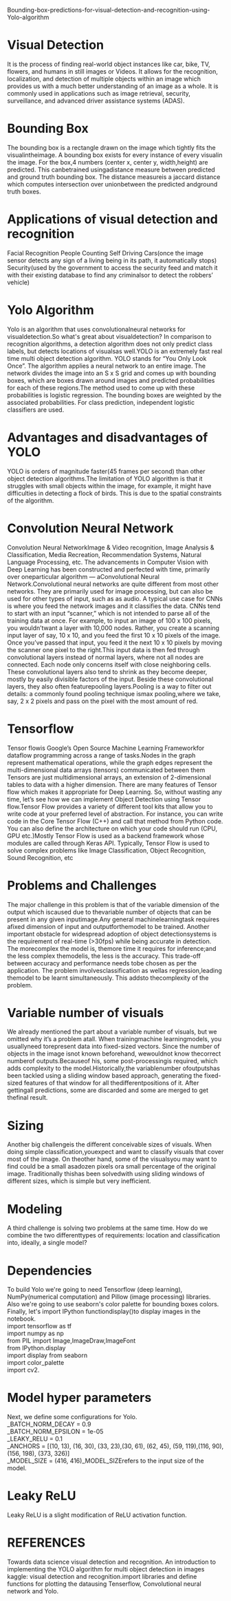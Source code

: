  Bounding-box-predictions-for-visual-detection-and-recognition-using-Yolo-algorithm
# Visual Detection
It is the process of finding real-world object instances like car, bike, TV,
flowers, and humans in still images or Videos. It allows for the recognition, localization, and
detection of multiple objects within an image which provides us with a much better
understanding of an image as a whole. It is commonly used in applications such as image
retrieval, security, surveillance, and advanced driver assistance systems (ADAS).
# Bounding Box
The bounding box is a rectangle drawn on the  image  which  tightly fits the visualintheimage. A bounding box exists for every instance of every visualin the image. For the box,4 numbers (center x, center y, width,height) are predicted. This canbetrained usingadistance measure between predicted and ground truth bounding box. The distance measureis a jaccard distance which computes intersection over unionbetween the predicted andground truth boxes.
# Applications of visual detection and recognition
Facial Recognition
People Counting
Self Driving Cars(once the image sensor detects any sign of a living being in its path,  it  automatically  stops)
Security(used by the government to access the security feed and match it with their existing database to find any criminalsor to detect the robbers’ vehicle)
# Yolo Algorithm
Yolo   is   an   algorithm   that   uses convolutionalneural   networks   for   visualdetection.So what's great about visualdetection? In comparison to recognition algorithms, a detection algorithm does not only predict class labels, but detects locations of visualsas well.YOLO  is  an  extremely  fast  real  time  multi  object  detection  algorithm.  YOLO  stands  for “You Only Look Once”. The algorithm applies a neural network to an entire image. The network divides the image into an S x S grid and comes up with bounding boxes, which are boxes drawn around images and predicted probabilities for each of these regions.The  method  used  to  come  up  with  these  probabilities  is  logistic  regression.  The  bounding boxes are weighted by the associated probabilities. For class prediction, independent logistic classifiers are used.
# Advantages and disadvantages of YOLO
YOLO  is  orders  of  magnitude  faster(45  frames  per  second)  than  other  object  detection algorithms.The limitation  of  YOLO  algorithm  is  that  it  struggles  with  small  objects  within  the  image, for example, it might have difficulties in detecting a flock of birds. This is due to the spatial constraints of the algorithm.
# Convolution Neural Network
Convolution Neural NetworkImage   &   Video   recognition,   Image   Analysis   &   Classification,   Media   Recreation, Recommendation   Systems,   Natural   Language   Processing,   etc.   The   advancements   in Computer  Vision  with  Deep  Learning  has  been  constructed  and  perfected  with  time, primarily over oneparticular algorithm — aConvolutional Neural Network.Convolutional  neural  networks  are  quite  different  from  most  other  networks.  They  are primarily used for image processing, but can also be used for other types of input, such as as audio.  A  typical use  case  for  CNNs  is  where  you  feed  the  network  images  and  it  classifies the data. CNNs tend to start with an input “scanner,” which is not intended to parse all of the training data at once. For example, to input an image of 100 x 100 pixels, you wouldn’twant a layer with 10,000 nodes. Rather, you create a scanning input layer of say, 10 x 10, and you feed the first 10 x 10 pixels of the image. Once you’ve passed that input, you feed it the next 10 x 10 pixels by moving the scanner one pixel to the right.This input data is  then fed through convolutional layers instead of  normal layers,  where  not all nodes  are  connected.  Each node  only concerns  itself  with close  neighboring cells.  These convolutional  layers  also  tend  to  shrink  as  they  become  deeper,  mostly  by  easily  divisible factors of the input. Beside these convolutional layers, they also often featurepooling layers.Pooling  is  a  way  to  filter  out  details:  a  commonly  found  pooling  technique  ismax  pooling,where we take, say, 2 x 2 pixels and pass on the pixel with the most amount of red.
# Tensorflow
Tensor   flowis  Google’s  Open  Source  Machine  Learning  Frameworkfor   dataflow programming across a range of tasks.Nodes in the graph represent mathematical operations, while  the  graph  edges  represent  the  multi-dimensional  data  arrays  (tensors)  communicated between them Tensors are just multidimensional arrays, an extension of 2-dimensional tables to data with a higher  dimension.  There  are  many  features  of  Tensor  flow  which  makes  it  appropriate  for Deep  Learning.  So,  without  wasting  any  time,  let’s  see  how  we  can  implement  Object Detection using Tensor flow.Tensor  Flow  provides  a  variety  of  different  tool  kits  that  allow  you  to  write  code  at  your preferred  level  of  abstraction.  For  instance,  you  can  write  code  in  the  Core  Tensor  Flow (C++) and call that method from Python code. You can also define the architecture on which your code should run (CPU, GPU etc.)Mostly Tensor Flow is used as a backend framework whose  modules  are  called  through  Keras  API.  Typically,  Tensor  Flow  is  used  to  solve complex problems like Image Classification, Object Recognition, Sound Recognition, etc
# Problems and Challenges
The major challenge in this problem is that of the variable dimension of the output which iscaused due to thevariable number of objects that can be present in any given inputimage.Any general machinelearningtask requires afixed dimension of input and outputforthemodel to be trained. Another important obstacle for widespread adoption of object detectionsystems is the requirement of real-time (>30fps) while being accurate in detection. The morecomplex the model is, themore time it requires for inference;and the less complex themodelis, the less is the accuracy. This trade-off between accuracy and performance needs tobe chosen as per the application. The problem involvesclassification as wellas regression,leading themodel to be learnt simultaneously. This addsto thecomplexity of the problem.
# Variable number of visuals
We already mentioned the part about a variable number of visuals, but we omitted why it’s a problem atall. When trainingmachine learningmodels, you usuallyneed torepresent data into fixed-sized vectors. Since the number of objects in the image isnot known beforehand, wewouldnot know thecorrect numberof outputs.Becauseof his, some post-processingis required, which adds complexity to the model.Historically,the variablenumber ofoutputshas been tackled using a sliding window based approach,  generating  the  fixed-sized   features of that window for all thedifferentpositions of it. After gettingall predictions, some are discarded and some are merged to get thefinal result.
# Sizing
Another big challengeis the different  conceivable   sizes   of   visuals. When doing simple classification,youexpect   and  want  to  classify  visuals that cover most of the image. On theother  hand,  some  of  the   visualsyou may want to find could be a small asadozen pixels ora small percentage   of  the   original  image. Traditionally thishas been solvedwith using sliding windows of different sizes, which is simple but very inefficient.
# Modeling
A third challenge is solving two problems at the same time. How do we combine the two differenttypes of requirements: location and classification into, ideally, a single model?
# Dependencies
To   build   Yolo   we're   going   to   need   Tensorflow   (deep   learning),   NumPy(numerical computation)  and  Pillow  (image  processing)  libraries.  Also  we're  going  to  use  seaborn's color  palette  for  bounding  boxes  colors.  Finally,  let's  import  IPython  functiondisplay()to display images in the notebook.<br/>
import tensorflow as tf<br/>
import numpy as np <br/>
from PIL import Image,ImageDraw,ImageFont<br/>
from IPython.display <br/>
import display from seaborn <br/>
import color_palette <br/>
import cv2.<br/>
# Model hyper parameters
Next, we define some configurations for Yolo.<br/>
_BATCH_NORM_DECAY = 0.9<br/>
_BATCH_NORM_EPSILON = 1e-05<br/>
_LEAKY_RELU = 0.1<br/>
_ANCHORS = [(10, 13), (16, 30), (33, 23),(30, 61), (62, 45), (59, 119),(116, 90), (156, 198), (373, 326)]<br/>
_MODEL_SIZE = (416, 416)_MODEL_SIZErefers to the input size of the model.<br/>
# Leaky ReLU
Leaky ReLU is a slight modification of ReLU activation function.
# REFERENCES
Towards  data  science  visual  detection  and  recognition.  An  introduction  to  implementing the YOLO algorithm for multi object detection in images<br/>
kaggle: visual detection and  recognition.import libraries and define functions for plotting the datausing Tenserflow, Convolutional neural network and Yolo.<br/>
